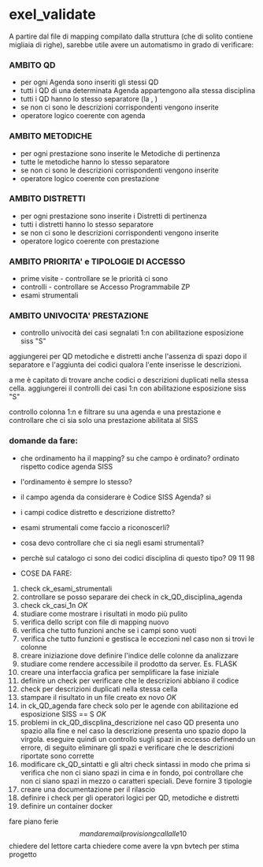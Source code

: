 # exel_validate

A partire dal file di mapping compilato dalla struttura (che di solito contiene migliaia di righe), sarebbe utile avere un automatismo in grado di verificare:

### AMBITO QD
- per ogni Agenda sono inseriti gli stessi QD
- tutti i QD di una determinata Agenda appartengono alla stessa disciplina
- tutti i QD hanno lo stesso separatore (la , )
- se non ci sono le descrizioni corrispondenti vengono inserite
- operatore logico coerente con agenda

### AMBITO METODICHE
- per ogni prestazione sono inserite le Metodiche di pertinenza
- tutte le metodiche hanno lo stesso separatore
- se non ci sono le descrizioni corrispondenti vengono inserite
- operatore logico coerente con prestazione

### AMBITO DISTRETTI
- per ogni prestazione sono inserite i Distretti di pertinenza
- tutti i distretti hanno lo stesso separatore
- se non ci sono le descrizioni corrispondenti vengono inserite
- operatore logico coerente con prestazione

### AMBITO PRIORITA' e TIPOLOGIE DI ACCESSO
- prime visite - controllare se le priorità ci sono
- controlli - controllare se Accesso Programmabile ZP
- esami strumentali

### AMBITO UNIVOCITA' PRESTAZIONE
- controllo univocità dei casi segnalati 1:n con abilitazione esposizione siss "S"


aggiungerei per QD metodiche e distretti anche l'assenza di spazi dopo il separatore e l'aggiunta dei codici qualora l'ente inserisse le descrizioni.

a me è capitato di trovare anche codici o descrizioni duplicati nella stessa cella.
aggiungerei il controlli dei casi 1:n con abilitazione esposizione siss "S"

controllo colonna 1:n e filtrare su una agenda e una prestazione e controllare che ci sia solo una prestazione abilitata al SISS

### domande da fare:

- che ordinamento ha il mapping? su che campo è ordinato? ordinato rispetto codice agenda SISS
- l'ordinamento è sempre lo stesso?
- il campo agenda da considerare è Codice SISS Agenda? si
- i campi codice distretto e descrizione distretto?
- esami strumentali come faccio a riconoscerli? 
- cosa devo controllare che ci sia negli esami strumentali?
- perchè sul catalogo ci sono dei codici disciplina di questo tipo? 
09
11
98 


- COSE DA FARE:
1. check ck_esami_strumentali
2. controllare se posso separare dei check in ck_QD_disciplina_agenda
3. check ck_casi_1n $OK$
4. studiare come mostrare i risultati in modo più pulito
5. verifica dello script con file di mapping nuovo
6. verifica che tutto funzioni anche se i campi sono vuoti
7. verifica che tutto funzioni e gestisca le eccezioni nel caso non si trovi le colonne
8. creare iniziazione dove definire l'indice delle colonne da analizzare
9. studiare come rendere accessibile il prodotto da server. Es. FLASK
10. creare una interfaccia grafica per semplificare la fase iniziale
11. definire un check per verificare che le descrizioni abbiano il codice
12. check per descrizioni duplicati nella stessa cella
13. stampare il risultato in un file creato ex novo $OK$
14. in ck_QD_agenda fare check solo per le agende con abilitazione ed esposizione SISS == S $OK$
15. problemi in ck_QD_discplina_descrizione nel caso QD presenta uno spazio alla fine e nel caso la descrizione presenta uno spazio dopo la virgola. eseguire quindi un controllo sugli spazi in eccesso definendo un errore, di seguito eliminare gli spazi e verificare che le descrizioni riportate sono corrette
16. modificare ck_QD_sintatti e gli altri check sintassi in modo che prima si verifica che non ci siano spazi in cima e in fondo, poi controllare che non ci siano spazi in mezzo o caratteri speciali. Deve fornire 3 tipologie
17. creare una documentazione per il rilascio
18. definire i check per gli operatori logici per QD, metodiche e distretti 
19. definire un container docker

fare piano ferie $$
mandare mail provisiong
call alle 10 $$
chiedere del lettore carta
chiedere come avere la vpn bvtech per 
stima progetto